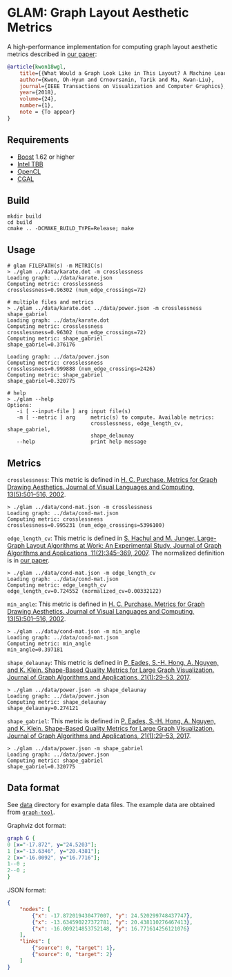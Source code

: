# GLAM: Graph Layout Aesthetic Metrics
A high-performance implementation for computing graph layout aesthetic metrics described in [our paper](https://goo.gl/Y8e9iH):
```bibtex
@article{kwon18wgl,
    title={{What Would a Graph Look Like in This Layout? A Machine Learning Approach to Large Graph Visualization}},
    author={Kwon, Oh-Hyun and Crnovrsanin, Tarik and Ma, Kwan-Liu},
    journal={IEEE Transactions on Visualization and Computer Graphics},
    year={2018},
    volume={24},
    number={1},        
    note = {To appear}
}
```

## Requirements
- [Boost](http://www.boost.org/) 1.62 or higher
- [Intel TBB](https://www.threadingbuildingblocks.org/)
- [OpenCL](https://www.khronos.org/opencl/)
- [CGAL](https://www.cgal.org/)

## Build
```shell
mkdir build
cd build
cmake .. -DCMAKE_BUILD_TYPE=Release; make
```

## Usage
```shell
# glam FILEPATH(s) -m METRIC(s)
> ./glam ../data/karate.dot -m crosslessness
Loading graph: ../data/karate.json
Computing metric: crosslessness
crosslessness=0.96302 (num_edge_crossings=72)

# multiple files and metrics
> ./glam ../data/karate.dot ../data/power.json -m crosslessness shape_gabriel
Loading graph: ../data/karate.dot
Computing metric: crosslessness
crosslessness=0.96302 (num_edge_crossings=72)
Computing metric: shape_gabriel
shape_gabriel=0.376176

Loading graph: ../data/power.json
Computing metric: crosslessness
crosslessness=0.999888 (num_edge_crossings=2426)
Computing metric: shape_gabriel
shape_gabriel=0.320775

# help
> ./glam --help
Options:
   -i [ --input-file ] arg input file(s)
   -m [ --metric ] arg     metric(s) to compute. Available metrics:
                           crosslessness, edge_length_cv, shape_gabriel,
                           shape_delaunay
   --help                  print help message
```

## Metrics
`crosslessness`: This metric is defined in [H. C. Purchase. Metrics for Graph Drawing Aesthetics. Journal of Visual Languages and Computing, 13(5):501–516, 2002](http://www.sciencedirect.com/science/article/pii/S1045926X02902326).
```shell
> ./glam ../data/cond-mat.json -m crosslessness
Loading graph: ../data/cond-mat.json
Computing metric: crosslessness
crosslessness=0.995231 (num_edge_crossings=5396100)
```

`edge_length_cv`: This metric is defined in [S. Hachul and M. Junger. Large-Graph Layout Algorithms at Work: An Experimental Study. Journal of Graph Algorithms and Applications, 11(2):345–369, 2007](http://jgaa.info/getPaper?id=150). The normalized definition is in [our paper](https://goo.gl/Y8e9iH).
```shell
> ./glam ../data/cond-mat.json -m edge_length_cv
Loading graph: ../data/cond-mat.json
Computing metric: edge_length_cv
edge_length_cv=0.724552 (normalized_cv=0.00332122)
```

`min_angle`: This metric is defined in [H. C. Purchase. Metrics for Graph Drawing Aesthetics. Journal of Visual Languages and Computing, 13(5):501–516, 2002](http://www.sciencedirect.com/science/article/pii/S1045926X02902326).
```shell
> ./glam ../data/cond-mat.json -m min_angle
Loading graph: ../data/cond-mat.json
Computing metric: min_angle
min_angle=0.397181
```

`shape_delaunay`: This metric is defined in [P. Eades, S.-H. Hong, A. Nguyen, and K. Klein. Shape-Based Quality Metrics for Large Graph Visualization. Journal of Graph Algorithms and Applications, 21(1):29–53, 2017](http://jgaa.info/getPaper?id=405).
```shell
> ./glam ../data/power.json -m shape_delaunay
Loading graph: ../data/power.json
Computing metric: shape_delaunay
shape_delaunay=0.274121
```

`shape_gabriel`: This metric is defined in [P. Eades, S.-H. Hong, A. Nguyen, and K. Klein. Shape-Based Quality Metrics for Large Graph Visualization. Journal of Graph Algorithms and Applications, 21(1):29–53, 2017](http://jgaa.info/getPaper?id=405).
```shell
> ./glam ../data/power.json -m shape_gabriel
Loading graph: ../data/power.json
Computing metric: shape_gabriel
shape_gabriel=0.320775
```

## Data format
See [data](data) directory for example data files. The example data are obtained from [`graph-tool`](https://graph-tool.skewed.de/).

Graphviz dot format:
```dot
graph G {
0 [x="-17.872", y="24.5203"];
1 [x="-13.6346", y="20.4381"];
2 [x="-16.0092", y="16.7716"];
1--0 ;
2--0 ;
}
```

JSON format:
```json
{
    "nodes": [
        {"x": -17.872019430477007, "y": 24.520299748437747},
        {"x": -13.634590227372781, "y": 20.438110276467413},
        {"x": -16.009214853752148, "y": 16.771614256121076}
    ],
    "links": [
        {"source": 0, "target": 1},
        {"source": 0, "target": 2}
    ]
}
```
